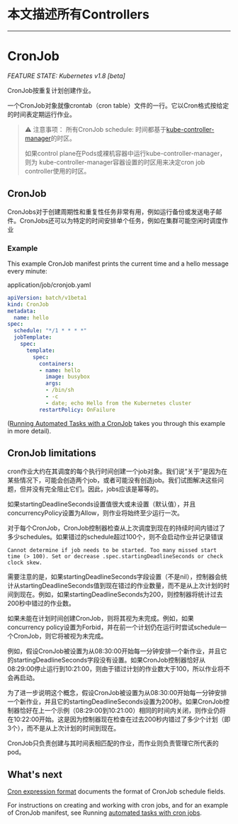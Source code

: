 

# 本文描述所有Controllers

---

# CronJob
*FEATURE STATE: Kubernetes v1.8 [beta]*

CronJob按重复计划创建作业。

一个CronJob对象就像crontab（cron table）文件的一行。它以Cron格式按给定的时间表定期运行作业。

> :warning: 注意事项：
> 所有CronJob schedule: 时间都基于[kube-controller-manager](https://kubernetes.io/docs/reference/command-line-tools-reference/kube-controller-manager/)的时区。
> 
> 如果control plane在Pods或裸机容器中运行kube-controller-manager，则为 kube-controller-manager容器设置的时区用来决定cron job controller使用的时区。

## CronJob 

CronJobs对于创建周期性和重复性任务非常有用，例如运行备份或发送电子邮件。CronJobs还可以为特定的时间安排单个任务，例如在集群可能空闲时调度作业

### Example
This example CronJob manifest prints the current time and a hello message every minute:

application/job/cronjob.yaml 

```yaml
apiVersion: batch/v1beta1
kind: CronJob
metadata:
  name: hello
spec:
  schedule: "*/1 * * * *"
  jobTemplate:
    spec:
      template:
        spec:
          containers:
          - name: hello
            image: busybox
            args:
            - /bin/sh
            - -c
            - date; echo Hello from the Kubernetes cluster
          restartPolicy: OnFailure
```

([Running Automated Tasks with a CronJob](https://kubernetes.io/docs/tasks/job/automated-tasks-with-cron-jobs/) takes you through this example in more detail).

## CronJob limitations

cron作业大约在其调度的每个执行时间创建一个job对象。我们说“关于”是因为在某些情况下，可能会创造两个job，或者可能没有创造job。我们试图解决这些问题，但并没有完全阻止它们。因此，jobs应该是幂等的。

如果startingDeadlineSeconds设置值很大或未设置（默认值），并且concurrencyPolicy设置为Allow，则作业将始终至少运行一次。

对于每个CronJob，CronJob控制器检查从上次调度到现在的持续时间内错过了多少schedules。如果错过的schedule超过100个，则不会启动作业并记录错误

```
Cannot determine if job needs to be started. Too many missed start time (> 100). Set or decrease .spec.startingDeadlineSeconds or check clock skew.
```

需要注意的是，如果startingDeadlineSeconds字段设置（不是nil），控制器会统计从startingDeadlineSeconds值到现在错过的作业数量，而不是从上次计划的时间到现在。例如，如果startingDeadlineSeconds为200，则控制器将统计过去200秒中错过的作业数。

如果未能在计划时间创建CronJob，则将其视为未完成。例如，如果concurrency policy设置为Forbid，并在前一个计划仍在运行时尝试schedule一个CronJob，则它将被视为未完成。

例如，假设CronJob被设置为从08:30:00开始每一分钟安排一个新作业，并且它的startingDeadlineSeconds字段没有设置。如果CronJob控制器恰好从08:29:00停止运行到10:21:00，则由于错过计划的作业数大于100，所以作业将不会再启动。

为了进一步说明这个概念，假设CronJob被设置为从08:30:00开始每一分钟安排一个新作业，并且它的startingDeadlineSeconds设置为200秒。如果CronJob控制器恰好在上一个示例（08:29:00到10:21:00）相同的时间内关闭，则作业仍将在10:22:00开始。这是因为控制器现在检查在过去200秒内错过了多少个计划（即3个），而不是从上次计划的时间到现在。

CronJob只负责创建与其时间表相匹配的作业，而作业则负责管理它所代表的pod。

## What's next
[Cron expression format](https://en.wikipedia.org/wiki/Cron) documents the format of CronJob schedule fields.

For instructions on creating and working with cron jobs, and for an example of CronJob manifest, see Running [automated tasks with cron jobs](https://kubernetes.io/docs/tasks/job/automated-tasks-with-cron-jobs).
